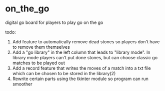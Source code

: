# on_the_go
digital go board for players to play go on the go

todo: 

1. Add feature to automatically remove dead stones so players don't have to remove them themselves
2. Add a "go library" in the left column that leads to "library mode". In library mode players can't put done stones, but can choose classic go matches to be played out
3. Add a record feature that writes the moves of a match into a txt file which can be chosen to be stored in the library(2)
4. Rewrite certain parts using the tkinter module so program can run smoother
